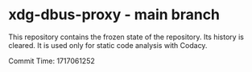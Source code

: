 # xdg-dbus-proxy - main branch

This repository contains the frozen state of the repository.
Its history is cleared. It is used only for static code
analysis with Codacy.

Commit Time: 1717061252
